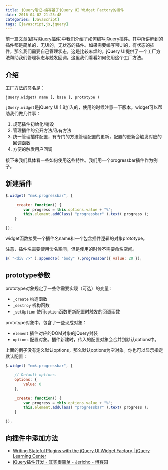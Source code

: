 ```yaml
---
title: jQuery笔记-编写基于jQuery UI Widget Factory的插件
date: 2016-04-02 21:25:48
categories: [JavaScript]
tags: [javascript,js,jquery]
---
```


前一篇文章([编写jQuery插件](http://mushanshitiancai.github.io/2016/04/02/js/%E7%BC%96%E5%86%99jquery%E6%8F%92%E4%BB%B6/))中我们介绍了如何编写jQuery插件。其中所讲解到的插件都是简单的，无UI的，无状态的插件。如果需要编写带UI的，有状态的插件，那么我们需要自己管理状态，这是比较麻烦的。jQuery UI提供了一个工厂方法帮助我们管理状态与触发回调。这里我们看看如何使用这个工厂方法。

<!-- more -->

## 介绍
工厂方法的签名是：

    jQuery.widget( name [, base ], prototype )

`jQuery.widget`是jQuery UI 1.8加入的，使用的时候注意一下版本。widget可以帮助我们做几件事：

1. 规范插件初始化/销毁
2. 管理插件的公开方法/私有方法
3. 统一管理插件配置，有专门的方法管理配置的更新，配置的更新会触发对应的回调函数
4. 方便的触发用户回调

接下来我们具体看一些如何使用这些特性。我们用一个progressbar插件作为例子。

## 新建插件

```js
$.widget( "nmk.progressbar", {
 
    _create: function() {
        var progress = this.options.value + "%";
        this.element.addClass( "progressbar" ).text( progress );
    }
 
});
```

widget函数接受一个插件名name和一个包含插件逻辑的对象prototype。

注意，插件名需要使用命名空间，但是使用的时候不需要命名空间。

```js
$( "<div />" ).appendTo( "body" ).progressbar({ value: 20 });
```

## prototype参数
prototype对象规定了一些你需要实现（可选）的变量：

- `_create` 构造函数
- `_destroy` 析构函数
- `_setOption` 使用`option`函数更新配置时触发的回调函数

prototype对象中，包含了一些现成对象：

- `element` 插件对应的DOM对象的jQuery封装
- `options` 配置对象。插件新建时，传入的配置对象会合并到默认options中。

上面的例子没有定义默认options，那么默认options为空对象。你也可以显示指定默认配置：

```js
$.widget( "nmk.progressbar", {
 
    // Default options.
    options: {
        value: 0
    },
 
    _create: function() {
        var progress = this.options.value + "%";
        this.element.addClass( "progressbar" ).text( progress );
    }
 
});
```

## 向插件中添加方法



- [Writing Stateful Plugins with the jQuery UI Widget Factory | jQuery Learning Center](https://learn.jquery.com/plugins/stateful-plugins-with-widget-factory/)
- [jQuery插件开发 - 其实很简单 - Jericho - 博客园](http://www.cnblogs.com/fromearth/archive/2009/07/08/1519054.html)
